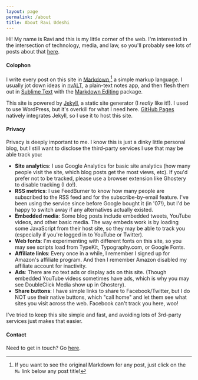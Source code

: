 ```yaml
---
layout: page
permalink: /about
title: About Ravi Udeshi
---
```


Hi! My name is Ravi and this is my little corner of the web. I'm interested in the intersection of technology, media, and law, so you'll probably see lots of posts about that [here](/archives).

#### Colophon

I write every post on this site in [Markdown](http://commonmark.org),[^view-markdown] a simple markup language. I usually jot down ideas in [nvALT](http://brettterpstra.com/projects/nvalt/), a plain-text notes app, and then flesh them out in [Sublime Text](http://sublimetext.com) with the [Markdown Editing](https://github.com/SublimeText-Markdown/MarkdownEditing) package.

This site is powered by [Jekyll](http://jekyllrb.com), a static site generator (I *really* like it!). I used to use WordPress, but it's overkill for what I need here. [GitHub Pages](http://pages.github.com) natively integrates Jekyll, so I use it to host this site.

[^view-markdown]: If you want to see the original Markdown for any post, just click on the `M↓` link below any post title!

#### Privacy

Privacy is deeply important to me. I know this is just a dinky little personal blog, but I still want to disclose the third-party services I use that may be able track you:

- **Site analytics**: I use Google Analytics for basic site analytics (how many people visit the site, which blog posts get the most views, etc). If you'd prefer not to be tracked, please use a browser extension like Ghostery to disable tracking (I do!).
- **RSS metrics**: I use FeedBurner to know how many people are subscribed to the RSS feed and for the subscribe-by-email feature. I've been using the service since before Google bought it (in '07!), but I'd be happy to switch away if any alternatives actually existed.
- **Embedded media**: Some blog posts include embedded tweets, YouTube videos, and other basic media. The way embeds work is by loading some JavaScript from their host site, so they may be able to track you (especially if you're logged in to YouTube or Twitter).
- **Web fonts**: I'm experimenting with different fonts on this site, so you may see scripts load from TypeKit, Typography.com, or Google Fonts.
- **Affiliate links**: Every once in a while, I remember I signed up for Amazon's affiliate program. And then I remember Amazon disabled my affiliate account for inactivity.
- **Ads**: There are no text ads or display ads on this site. (Though embedded YouTube videos sometimes have ads, which is why you may see DoubleClick Media show up in Ghostery).
- **Share buttons**: I have simple links to share to Facebook/Twitter, but I do NOT use their native buttons, which "call home" and let them see what sites you visit across the web. Facebook can't track you here, woo!

I've tried to keep this site simple and fast, and avoiding lots of 3rd-party services just makes that easier.

#### Contact

Need to get in touch? Go [here](/contact).